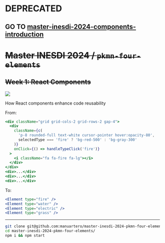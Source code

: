 # DEPRECATED

## GO TO [master-inesdi-2024-components-introduction](https://github.com/manuartero/master-inesdi-2024-components-introduction)

# ~~Master INESDI 2024 / `pkmn-four-elements`~~

## ~~Week 1: React Components~~

<a href="https://stackblitz-starters-gjsy5p.stackblitz.io"><img src="./pkmn-four-elements.png" /></a>

How React components enhance code reusability

From:

```jsx
<div className="grid grid-cols-2 grid-rows-2 gap-4">
  <div
    className={c(
      'p-8 rounded-full text-white cursor-pointer hover:opacity-80',
      selectedType === 'fire' ? 'bg-red-500' : 'bg-gray-300'
    )}
    onClick={() => handleTypeClick('fire')}
  >
    <i className="fa fa-fire fa-lg"></i>
  </div>
</div>
<div>...</div>
<div>...</div>
<div>...</div>
```

To:

```jsx
<Element type="fire" />
<Element type="water" />
<Element type="electric" />
<Element type="grass" />
```

***

```bash
git clone git@github.com:manuartero/master-inesdi-2024-pkmn-four-elements.git
cd master-inesdi-2024-pkmn-four-elements/
npm i && npm start
```
